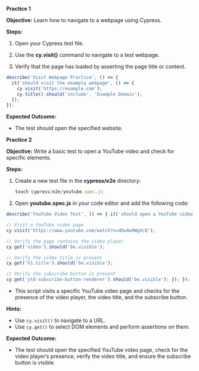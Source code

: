 **Practice 1**

**Objective:** Learn how to navigate to a webpage using Cypress.

**Steps:**

1.  Open your Cypress test file.
    
2.  Use the **cy.visit()** command to navigate to a test webpage.
    
3.  Verify that the page has loaded by asserting the page title or content.
    

```javascript
describe('Visit Webpage Practice', () => {
  it('should visit the example webpage', () => {
    cy.visit('https://example.com');
    cy.title().should('include', 'Example Domain');
  });
});
```

**Expected Outcome:**

-   The test should open the specified website.

**Practice 2**

**Objective:** Write a basic test to open a YouTube video and check for specific elements.

**Steps:**

1.  Create a new test file in the **cypress/e2e** directory:
    
    ```javascript
    touch cypress/e2e/youtube.spec.js
    
    ```
    
2.  Open **youtube.spec.js** in your code editor and add the following code:
    

```javascript
describe('YouTube Video Test', () => { it('should open a YouTube video and verify elements', () => { 

// Visit a YouTube video page
cy.visit('https://www.youtube.com/watch?v=dQw4w9WgXcQ'); 

// Verify the page contains the video player 
cy.get('video').should('be.visible'); 

// Verify the video title is present 
cy.get('h1.title').should('be.visible'); 

// Verify the subscribe button is present 
cy.get('ytd-subscribe-button-renderer').should('be.visible'); }); });
```

-   This script visits a specific YouTube video page and checks for the presence of the video player, the video title, and the subscribe button.

**Hints:**

-   Use `cy.visit()` to navigate to a URL.
-   Use `cy.get()` to select DOM elements and perform assertions on them.

**Expected Outcome:**

-   The test should open the specified YouTube video page, check for the video player’s presence, verify the video title, and ensure the subscribe button is visible.
<!--stackedit_data:
eyJoaXN0b3J5IjpbLTE3Nzc3ODYwOTddfQ==
-->